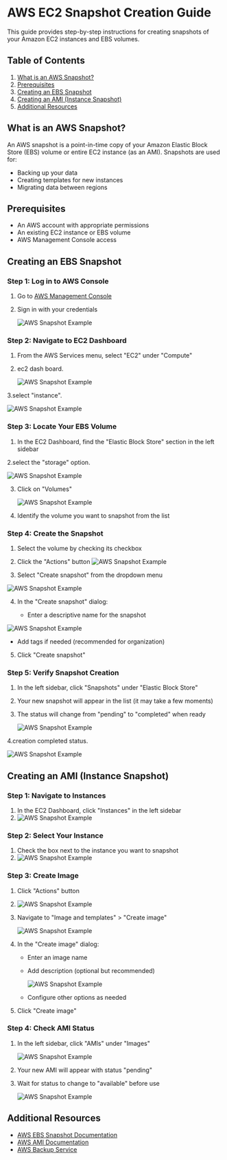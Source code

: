 # AWS EC2 Snapshot Creation Guide

This guide provides step-by-step instructions for creating snapshots of your Amazon EC2 instances and EBS volumes.

## Table of Contents
1. [What is an AWS Snapshot?](#what-is-an-aws-snapshot)
2. [Prerequisites](#prerequisites)
3. [Creating an EBS Snapshot](#creating-an-ebs-snapshot)
4. [Creating an AMI (Instance Snapshot)](#creating-an-ami-instance-snapshot)
5. [Additional Resources](#additional-resources)

## What is an AWS Snapshot?
An AWS snapshot is a point-in-time copy of your Amazon Elastic Block Store (EBS) volume or entire EC2 instance (as an AMI). Snapshots are used for:
- Backing up your data
- Creating templates for new instances
- Migrating data between regions

## Prerequisites
- An AWS account with appropriate permissions
- An existing EC2 instance or EBS volume
- AWS Management Console access

## Creating an EBS Snapshot

### Step 1: Log in to AWS Console
1. Go to [AWS Management Console](https://aws.amazon.com/console/)
2. Sign in with your credentials
   
   ![AWS Snapshot Example](./images/ "Creating a snapshot")

### Step 2: Navigate to EC2 Dashboard
1. From the AWS Services menu, select "EC2" under "Compute"

2. ec2 dash board.
   
   ![AWS Snapshot Example](./images/ec21.png "Creating a snapshot")

3.select "instance".

![AWS Snapshot Example](./images/ec2ins1.png "Creating a snapshot")

### Step 3: Locate Your EBS Volume
1. In the EC2 Dashboard, find the "Elastic Block Store" section in the left sidebar

2.select the "storage" option.

![AWS Snapshot Example](./images/storage1.png "Creating a snapshot")

3. Click on "Volumes"
   
   ![AWS Snapshot Example](./images/selectvol1.png "Creating a snapshot")
   
4. Identify the volume you want to snapshot from the list

### Step 4: Create the Snapshot
1. Select the volume by checking its checkbox


2. Click the "Actions" button
   ![AWS Snapshot Example](./images/action2.png "Creating a snapshot")
   
 
3. Select "Create snapshot" from the dropdown menu
 
 ![AWS Snapshot Example](./images/snap1.png "Creating a snapshot")
 
4. In the "Create snapshot" dialog:
   
   - Enter a descriptive name for the snapshot
     
  ![AWS Snapshot Example](./images/created1.png "Creating a snapshot")
     
   - Add tags if needed (recommended for organization)

     
5. Click "Create snapshot"

### Step 5: Verify Snapshot Creation
1. In the left sidebar, click "Snapshots" under "Elastic Block Store"
   
2. Your new snapshot will appear in the list (it may take a few moments)
3. The status will change from "pending" to "completed" when ready
   
   ![AWS Snapshot Example](./images/pending.png "Creating a snapshot")

4.creation completed status.
   
   ![AWS Snapshot Example](./images/snapcomple.png "Creating a snapshot")

## Creating an AMI (Instance Snapshot)

### Step 1: Navigate to Instances
1. In the EC2 Dashboard, click "Instances" in the left sidebar
2. 
   ![AWS Snapshot Example](./images/ec21.png "Creating a snapshot")

### Step 2: Select Your Instance
1. Check the box next to the instance you want to snapshot
2. 
   ![AWS Snapshot Example](./images/ec2ins1.png "Creating a snapshot")
   

### Step 3: Create Image
1. Click "Actions" button
2. 
   ![AWS Snapshot Example](./images/action2.png "Creating a snapshot")
   
3. Navigate to "Image and templates" > "Create image"
 
   ![AWS Snapshot Example](./images/.png "Creating a snapshot")
   
4. In the "Create image" dialog:
   - Enter an image name
   - Add description (optional but recommended)

     ![AWS Snapshot Example](./images/imagediscription.png "Creating a snapshot")
     
   - Configure other options as needed
     

5. Click "Create image"
 

### Step 4: Check AMI Status
1. In the left sidebar, click "AMIs" under "Images"
   
   
   ![AWS Snapshot Example](./images/imgsuccess.png "Creating a snapshot")
   
2. Your new AMI will appear with status "pending"
 
   
3. Wait for status to change to "available" before use
 
   ![AWS Snapshot Example](./images/imgsuccess.png "Creating a snapshot")

## Additional Resources
- [AWS EBS Snapshot Documentation](https://docs.aws.amazon.com/AWSEC2/latest/UserGuide/EBSSnapshots.html)
- [AWS AMI Documentation](https://docs.aws.amazon.com/AWSEC2/latest/UserGuide/AMIs.html)
- [AWS Backup Service](https://aws.amazon.com/backup/)
